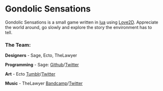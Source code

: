 # Gondolic Sensations

Gondolic Sensations is a small game written in [lua](https://www.lua.org/)
using [Love2D](https://love2d.org/). Appreciate the world around, 
go slowly and explore the story the environment has to tell.

### The Team:

**Designers** - Sage, Ecto, TheLawyer

**Programming** - Sage: [Github](https://subsage.github.io/)/[Twitter](twitter.com/Sub_sage)

**Art** - Ecto [Tumblr](https://ectophage.tumblr.com/)/[Twitter](https://twitter.com/ectophage)

**Music** - TheLawyer [Bandcamp]( https://echodjek.bandcamp.com/)/[Twitter](https://twitter.com/echodjek)

